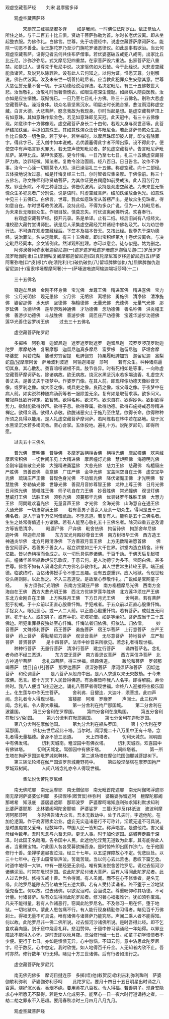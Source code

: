   观虚空藏菩萨经
　　刘宋 昙摩蜜多译




　　观虚空藏菩萨经

　　　　宋罽宾三藏昙摩蜜多译
　　如是我闻。一时佛住佉陀罗山。依正觉仙人所住之处。与千二百五十比丘俱。贤劫千菩萨弥勒为首。尔时长老优波离。即从坐起整衣服。为佛作礼。白佛言。世尊。先于功德经中。说虚空藏菩萨摩诃萨名。能除一切恶不善业。治王旃陀罗乃至沙门旃陀罗诸恶律仪。如此恶事若欲治。当云何观虚空藏菩萨。设得见者云何共住布萨僧事。若优婆塞破五戒犯八戒斋。出家比丘比丘尼。沙弥沙弥尼。式叉摩尼犯四重禁。在家菩萨毁六重法。出家菩萨犯八重禁。如是过人。世尊先于毗尼中说。决定驱傧如大石破。今于此经说。大悲虚空藏能救诸苦。及说咒以除罪咎。设有此人云何知之。以何为证。惟愿天尊。分别解说。佛告优波离。汝及未来世一切善持毗尼者。应当教此犯罪众生安慰其意。世尊大慈弘誓无量不舍一切。于深功德经说治罪法。名决定毗尼。有三十五佛救世大悲。汝当敬礼。汝敬礼时当著惭愧衣。如眼生疮深生愧耻。如癞病人随良医教。汝亦如是应生惭愧。既惭愧已。一日乃至七日礼十方佛。称三十五佛名。别称大悲虚空藏菩萨名。澡浴身体。烧众名香坚黑沉水。明星出时长跪合掌。悲泣雨泪称虚空藏。白言大德。大悲菩萨。愍念我故为我现身。尔时当起是想。是虚空藏菩萨顶上有如意珠。其如意珠作紫金色。若见如意珠即见天冠。此天冠中。有三十五佛像现。如意珠中十方佛像现。虚空藏菩萨身长二十由旬。若现大身与观世音等。此菩萨结加趺坐。手捉如意珠王。其如意珠演众法音与毗尼合。若此菩萨怜愍众生故。作比丘像及一切色像。若于梦中。若坐禅时。以摩尼珠印印彼人臂。印文有除罪字。得此字已。还入僧中如本说戒。若优婆塞得此字者不障出家。设不得此字。便使空中有声唱言罪灭罪灭。若无空声使知毗尼者。梦见虚空藏菩萨。告言毗尼萨毗尼萨。某甲比丘。某甲优婆塞。更令忏悔。一日乃至七七日。礼三十五佛虚空藏菩萨力故。汝罪轻微。知法者。复教令涂治圊厕。经八百日。日日告言。汝作不净事。汝今一心涂一切厕莫令人知。涂已澡浴礼三十五佛。称虚空藏。向十二部经。五体投地说汝过恶。如是忏悔复经三七日。尔时智者应集亲厚。于佛像前。称三十五佛名。称文殊师利称贤劫菩萨。为其作证更白羯磨如前受戒法。此人因苦行力故。罪业永除。不障三种菩提业。佛告优波离。汝持是观虚空藏法。为未来世无惭愧众生多犯恶者广分别说。说是语时。时虚空藏菩萨。结加趺坐放金色光。如意珠中见三十五佛已。白佛言。世尊。我此如意珠宝从首楞严出。是故众生见珠者。得如意自在。尔时世尊敕优波离。汝持此经。不得为多众广说。但为一人持毗尼者。为未来世无眼目众生。作眼目故。慎莫忘失。时优波离闻佛所说。欢喜奉行。
　　右观虚空藏菩萨经。按开元录。系是单译。止有二纸。经后旧尚有八纸经文。准校勘大藏竹堂讲师批。该是后人采集虚空藏经咒并诸经中佛名及咒。以为劝世修行法。不可连在观虚空藏经后。下竺本及福本皆无。又按此经。世尊先于深功德经。说治罪法。名决定毗尼。有三十五佛者。即出宝积经第九十卷优波离会。与决定毗尼经同本。余文皆例此。然详观所批理。亦可以意会。徒存似是。姑为删之。
　　阿弥隶奢阿弥隶奢迦留尼迦(一)遮罗遮罗毗遮罗珊遮罗迦留尼迦(二)罗茂罗罗茂罗毗伽陀隶(三)摩懵呿复阇摩那迦留尼迦(四)真陀摩尼富罗栘迦留尼迦(五)萨婆阿奢弥咃[口*皮]栘(六)陀溃陀利(七)破仇破仇(八)留坻脾脾伽仇(九)质脾脾伽仇迦留尼迦(十)富隶栘埵摩摩阿奢(十一)萨埵波咃遮阿输迦竭坻莎呵(十二)

　　三十五佛名

　　释迦牟尼佛　金刚不坏身佛　宝光佛　龙尊王佛　精进军佛　精进喜佛　宝力佛　宝月光明佛　现无愚佛　宝月佛　无垢佛　离垢佛　勇施佛　清净佛　清净施佛　婆留那佛　水天佛　坚德佛　栴檀德佛　无量光佛　光德佛　无量气光佛　那罗延佛　功德华佛　莲华游戏神通佛　才功德佛　念功德佛　善名称佛　洪炎幢王佛　善游步功德佛　斗战胜佛　善游步佛　周匝庄严功德佛　宝莲华游步功德佛　莲华光善住娑罗树王佛
　　过去三十五佛名

　　虚空藏菩萨陀罗尼

　　多掷哆　阿弥阇　迦留尼迦　遮罗遮罗毗遮罗　迦留尼迦　茂罗罗啰茂罗毗迦陀罗　摩摩劫呿　复奢摩那　迦留尼迦真多摩尼　富罗栘　迦留尼迦　萨埵舍摩　哆婆蛇　阿若陀梨　婆破穷穷留提　毗脾伽穷　持栗履毗脾加穷　迦留尼迦　富梨蛇[自/兒](音兜)摩摩阿舍　萨埵波利波遮　阿输迦竭提　莎呵
　　若有众生。种种诸病逼切其身。其心散乱。聋盲喑哑诸根不具。肢节各异。时有死相如是等事。一向称虚空藏菩萨摩诃萨名。除诸病故。欲无病故。烧沉水黑坚沉水若多竭流香。礼虚空大善丈夫。是善丈夫于夜梦中。作婆罗门像。在其人前。即现释像功德天像妙音天像。或罗刹之像。或大臣之像。或兵吏之像。良药之像。或父母之像。于夜梦中在病人前。如实说种种随病汤药等者一服除差无余。复有如是取营求事。欲多问义。若寂静处欲行禅定。欲智慧。欲得名称。欲求巧。欲求自在。欲得妙色。欲封欲得势力。欲财能欲得妙声。欲得子息。欲得眷属。欲得功德。欲得布施持戒忍辱精进禅定。欲得义语。欲得人恭敬。欲脱诸恶灾止于施乃至住慧。欲得长命。欲得种种所须之具得以能用。是人礼虚空藏菩萨摩诃萨。若阿练若在林中若在路地。烧于沉水黑坚沉水若多竭流香。至心合掌。五体投地。遍礼十方。说陀罗尼句。即得所愿。

　　过去五十三佛名

　　普光佛　普明佛　普静佛　多摩罗跋栴檀香佛　栴檀光佛　摩尼幢佛　欢喜藏摩尼宝积佛　一切世间乐见上大精进佛　摩尼幢灯光佛　慧炬照佛　海德明光佛　金刚牢疆普散金光佛　大强精进勇猛佛　大悲光佛　慈力王佛　慈藏佛　栴檀窟庄严胜佛　贤善首佛　善意佛　广庄严佛　金华光佛　宝盖照空自在王佛　虚空宝华光佛　琉璃庄严王佛　普现色身光佛　不动智光佛　降伏诸魔王佛　才光明佛　智慧胜佛　弥勒仙光佛　世静光佛　善寂月音妙尊智王佛　龙种上尊王佛　日月光佛　日月珠光佛　慧幡胜王佛　师子吼自在力王佛　妙音胜佛　常光幢佛　观世灯佛　慧威灯王佛　法胜王佛　须弥光佛　须蔓那华光佛　优昙钵罗华殊胜王佛　大慧力王佛　阿閦毗欢喜光佛　无量音声王佛　才光佛　金海光佛　山海慧自在通王佛　大通光佛　一切法常满王佛
　　若有善男子善女人及余一切众生。得闻是五十三佛名者。是人于百千万亿阿僧祇劫。不堕恶道。若复有人。能称是五十三佛名者。生生之处常得值遇十方诸佛。若有人能至心敬礼五十三佛名者。除灭四重五逆及谤方等皆悉清净。
　　毗婆尸佛　尸弃佛　毗舍佉佛　拘留孙佛　拘那舍牟尼佛　迦叶佛　释迦牟尼佛
　　东方宝光月殿妙尊音王佛　南方树根华王佛　西方造王神通炎华佛　北方月殿清净佛　下方善寂月音王佛　上方无数精进愿首佛
　　佛告宝网菩萨。若善男子善女人。起立讲堂如三千大千世界。讲堂内造立精舍。计有亿数。皆以赤栴檀而合成之。以一切乐具供养诸佛。于百千劫。于佛灭后复起塔庙。幢幡华盖宝瓶香炉伎乐歌叹。于意云何。是人功德宁为多不。宝网白佛。甚多世尊。佛言不如有人讽诵念此六方佛名恭敬作礼。其人世世常生转轮王家。端正威德。临欲终时。百亿诸佛授手令不堕三恶趣。设有五逆重罪。应入地狱。令现世轻受头痛则除。以此当之。不入三恶道受。是故至心恭敬作礼。广说如是宝网童子经。
　　东方须弥灯光明佛　东南方宝藏庄严佛　南方栴檀摩尼光佛　西南方金海自在王佛　西方大悲光明王佛　西北方优钵罗莲华胜佛　北方莲华须庄严王佛　东北方金刚自在王佛　上方殊胜月王佛　下方日月光王佛
　　舍利弗。若有菩萨犯于初戒。于十众前以正直心殷重忏悔。手犯戒者。于五众前以正直心殷重忏悔。手捉女人。眼见恶心。或一人二人前。以正直心殷重忏悔。若有菩萨。成就五无间罪。犯于女人。或犯男子。或有手犯。犯塔犯僧。如是等余犯。菩萨应当于三十五佛边。所犯重罪昼夜独处至心忏悔。忏悔法者归依佛。归依法。归依僧。
　　妙音菩萨　文殊师利菩萨　药王菩萨　勇施菩萨　宿王华菩萨　上行意菩萨　庄严王菩萨　药上菩萨　得勤精进力菩萨　观世音菩萨　无尽意菩萨　持地菩萨　庄严相菩萨　普贤菩萨
　　是十四菩萨。法华中妙音来所欲见。若念礼者得现世福。
　　种种行菩萨　无量行菩萨　清净行菩萨　建立行菩萨
　　诵四菩萨名。念礼者命终不经三恶道。
　　东方空无菩萨　南方善思议菩萨　西方喜信净菩萨　北方神通华菩萨
　　念礼四菩萨。得三世福。经趣佛道。
　　跋陀和菩萨　罗邻那竭菩萨　憍目[自/兒]菩萨　那罗达菩萨　须深弥菩萨　摩诃须萨和菩萨　因坻达菩萨　和伦调菩萨
　　是八菩萨从般舟中出。是八人求道以来无央数劫。于今未取佛。愿言。彼十方天下人民皆得佛道。有急疾皆呼我八人名字。即得解脱。寿命终时。我八人便当飞往迎逆之。诵礼八菩萨者得现世福。命终八人迎接将往极乐国土。化生莲华中作无生菩萨。
　　舍利弗．目揵连．大迦叶．须菩提。此四声闻。念礼者令人得现世福。
　　富楼那　阿难　罗睺罗
　　声闻士。此三权声闻。念礼者。令人得大乘福。
　　第一分舍利在拘尸那国城。
　　第二分舍利在波婆国。
　　第三分舍利在罗摩国。
　　第四分舍利在庶勒国。
　　第五分舍利在毗[少/兔]国。
　　第六分舍利在毗耶离国。
　　第七分舍利在迦毗罗国。
　　第八分舍利在摩伽他国。
　　第九分舍利在瓶头罗国。
　　第十分舍利在罗延那国。
　　佛初去世后起此十塔。当尔时。阎浮提二十八万里中正有十塔。念礼者得无量福德。舍身不堕三恶道。
　　天上四塔者。
　　忉利天城东。照明园中有佛发塔。
　　忉利天城南。粗涩园中有佛衣塔。
　　忉利天城西。欢喜园中有佛钵塔。
　　忉利天城北。驾御园中有佛牙塔。
　　人间四塔者。
　　第一所生塔在拘萨罗国迦毗罗城岚鞞林。
　　第二道场塔在摩伽陀国伽耶城菩提树下。
　　第三转法轮塔在伽尸国波罗奈城鹿野苑中。
　　第四般涅槃塔在摩罗国拘尸罗城双树间。
　　人间八塔念礼亦令人得现世福。

　　　　集法悦舍苦陀罗尼经

　　南无佛陀耶　南无达摩耶　南无僧伽耶　南无毗首陀遮耶　南无阿伽竭浮遮耶　南无摩诃萨婆婆伽利耶　多掷侄哆(敕贺反)林弥利　婆簸婆弥留遮呵　檀摩陀那阇那唏希　知汦底　婆居婆遮耶　那耶波罗　萨婆摩呵唏知底利殃求知利默求知利　比婆萨婆耶那　比林婆阇呵陀舍耶输　萨婆娑罗　三蔓(无拌反)钵汦波　波波利摩诃阿那莎呵
　　尔时佛告诸大众言。吾本无数劫中。处于凡夫时。字遮他陀。在加伦逻国。作于商客贩卖治业。虚妄无实造诸恶行不可称计。淫荒无道不可具说。是时愚痴害父爱母。经数年中。举国人民一皆知之。称声唱言。是遮他陀。害父爱母经今数年。吾时思念与六畜无异。更无人事。时于加伦逻国。跳城奔走趣于深泽。时此国王名毗阇。告令国中人民。此遮他陀淫荒无道致为此事。其有能得此人者。当重赐宝物。时此国人各各受募欲捕吾身。是时惊怖即出国作沙门。在于他国修行十善。坐禅学道昼夜泣泪。经三十七年。以五逆罪障故心不定。忧悲叵处。以三十七年中。在于山窟常举声泣。苦哉苦哉。当以何心去此苦也。悲叹下窟乞食。时道中地得一大钵。中有一匣经更无余经。唯有集法悦舍苦陀罗尼。说过去恒河沙诸佛泥洹。时常在毗悦罗国。说此陀罗尼付诸大菩萨。后有人得闻此陀罗尼者。此人过去世时。修持五戒十善。当令得闻。有人虽闻。而不在心不修集者。是名无缘。此陀罗尼能除去百亿劫生死五逆大罪。若有人受持读诵者。终不堕于三涂地狱饿鬼畜生。何以故。过去诸佛。以欲泥洹时。会当说之。尊重叹仰称其功德。不可计量。付诸菩萨。后有众生得闻此陀罗尼者。修习著心福报难计。犹如须弥宝海。凡夫不能得量。若有人作诸恶行。窃闻此陀罗尼名。不及修习一用在怀。堕于地狱。一切地狱中。蒙此人恩苦痛不行。有人能行现身精勤修习得者。睹见百千万佛刹土。得福无量不可具说。唯有诸佛与诸菩萨乃能究尽。声闻二乘人者不能得知。何以故。此陀罗尼非一佛二佛所说。过去恒河沙诸佛所说。是时吾得此经。即不乞食欢喜向窟。到于窟中烧香礼拜。悲泪赞仰。于窟中修习读诵经一年始得。以罪业障故不能得入心怀。是时吾即以秋月夜。洗浴修行经一七日。如童子初学愦愦者不少便。更行于七日。亦如是愦愦无异。心中愁恼。不知云何。意中沾思此陀罗尼字。经于数反。心中忽定。我时欣悦。如人地得百千斤金。人无知者内欣不止。吾时亦然。修行数年飞行无碍。睹见十方三世诸佛。后有行者如法行之。

　　虚空藏菩萨陀罗尼咒

　　南无佛兜佛多　摩诃目揵连莎　多掷(绖)他(敕贺反)欹利吉利弥利踟利　萨婆伽欹利弥利　萨婆伽弥利莎呵
　　此陀罗尼。要月十四日十五日明星出时诵之八百遍。烧好沉水香。香烟不绝。要用黄花八百枚。令人得福。若善男子。现身安隐求心中所愿无不获得。若是女人化成男子。能至心一日一夜六时行道诵持之者。一劫二劫之罪永不入恶趣。要用春秋凉时三月四月八月九月。

　　观虚空藏菩萨经


